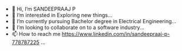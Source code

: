 - 👋 Hi, I’m SANDEEPRAAJ P
- 👀 I’m interested in Exploring new things...
- 🌱 I’m currently pursuing Bachelor degree in Electrical Engineering...
- 💞️ I’m looking to collaborate on to a software industry...
- 📫 How to reach me https://www.linkedin.com/in/sandeepraaj-p-778787225 ...

<!---
SANDEEPRAAJ/SANDEEPRAAJ is a ✨ special ✨ repository because its `README.md` (this file) appears on your GitHub profile.
You can click the Preview link to take a look at your changes.
--->
